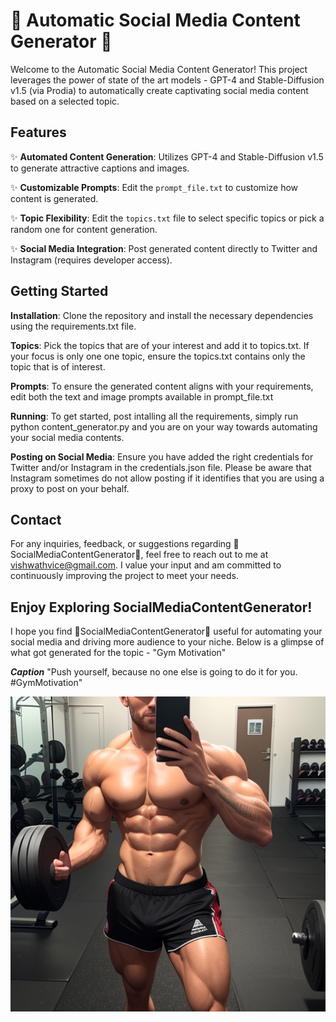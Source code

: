 # 🌟 Automatic Social Media Content Generator 🌟

Welcome to the Automatic Social Media Content Generator! This project leverages the power of state of the art models - GPT-4 and Stable-Diffusion v1.5 (via Prodia) to automatically create captivating social media content based on a selected topic.


## Features

✨ **Automated Content Generation**: Utilizes GPT-4 and Stable-Diffusion v1.5 to generate attractive captions and images.

✨ **Customizable Prompts**: Edit the `prompt_file.txt` to customize how content is generated.

✨ **Topic Flexibility**: Edit the `topics.txt` file to select specific topics or pick a random one for content generation.

✨ **Social Media Integration**: Post generated content directly to Twitter and Instagram (requires developer access).


## Getting Started

**Installation**: Clone the repository and install the necessary dependencies using the requirements.txt file.

**Topics**: Pick the topics that are of your interest and add it to topics.txt. If your focus is only one one topic, ensure the topics.txt contains only the topic that is of interest.

**Prompts**: To ensure the generated content aligns with your requirements, edit both the text and image prompts available in prompt_file.txt

**Running**: To get started, post intalling all the requirements, simply run python content_generator.py and you are on your way towards automating your social media contents. 

**Posting on Social Media**: Ensure you have added the right credentials for Twitter and/or Instagram in the credentials.json file. Please be aware that Instagram sometimes do not allow posting if it identifies that you are using a proxy to post on your behalf.


## Contact

For any inquiries, feedback, or suggestions regarding 🌟SocialMediaContentGenerator🌟, feel free to reach out to me at vishwathvice@gmail.com. I value your input and am committed to continuously improving the project to meet your needs.


## Enjoy Exploring SocialMediaContentGenerator!

I hope you find 🌟SocialMediaContentGenerator🌟 useful for automating your social media and driving more audience to your niche. Below is a glimpse of what got generated for the topic - "Gym Motivation"

***Caption***
"Push yourself, because no one else is going to do it for you. #GymMotivation"

![alt text](https://github.com/vishwath96/SocialMediaContentGenerator/blob/main/examples/image.png?raw=true)
